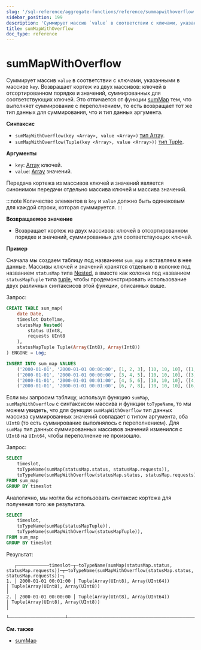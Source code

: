 ```yaml
---
slug: '/sql-reference/aggregate-functions/reference/summapwithoverflow'
sidebar_position: 199
description: 'Суммирует массив `value` в соответствии с ключами, указанными в массиве'
title: sumMapWithOverflow
doc_type: reference
---
```

# sumMapWithOverflow

Суммирует массив `value` в соответствии с ключами, указанными в массиве `key`. Возвращает кортеж из двух массивов: ключей в отсортированном порядке и значений, суммированных для соответствующих ключей. Это отличается от функции [sumMap](../reference/summap.md) тем, что выполняет суммирование с переполнением, то есть возвращает тот же тип данных для суммирования, что и тип данных аргумента.

**Синтаксис**

- `sumMapWithOverflow(key <Array>, value <Array>)` [тип Array](../../data-types/array.md).
- `sumMapWithOverflow(Tuple(key <Array>, value <Array>))` [тип Tuple](../../data-types/tuple.md).

**Аргументы** 

- `key`: [Array](../../data-types/array.md) ключей.
- `value`: [Array](../../data-types/array.md) значений.

Передача кортежа из массивов ключей и значений является синонимом передачи отдельно массива ключей и массива значений.

:::note 
Количество элементов в `key` и `value` должно быть одинаковым для каждой строки, которая суммируется.
:::

**Возвращаемое значение** 

- Возвращает кортеж из двух массивов: ключей в отсортированном порядке и значений, суммированных для соответствующих ключей.

**Пример**

Сначала мы создаем таблицу под названием `sum_map` и вставляем в нее данные. Массивы ключей и значений хранятся отдельно в колонке под названием `statusMap` типа [Nested](../../data-types/nested-data-structures/index.md), а вместе как колонка под названием `statusMapTuple` типа [tuple](../../data-types/tuple.md), чтобы продемонстрировать использование двух различных синтаксисов этой функции, описанных выше.

Запрос:

```sql
CREATE TABLE sum_map(
    date Date,
    timeslot DateTime,
    statusMap Nested(
        status UInt8,
        requests UInt8
    ),
    statusMapTuple Tuple(Array(Int8), Array(Int8))
) ENGINE = Log;
```
```sql
INSERT INTO sum_map VALUES
    ('2000-01-01', '2000-01-01 00:00:00', [1, 2, 3], [10, 10, 10], ([1, 2, 3], [10, 10, 10])),
    ('2000-01-01', '2000-01-01 00:00:00', [3, 4, 5], [10, 10, 10], ([3, 4, 5], [10, 10, 10])),
    ('2000-01-01', '2000-01-01 00:01:00', [4, 5, 6], [10, 10, 10], ([4, 5, 6], [10, 10, 10])),
    ('2000-01-01', '2000-01-01 00:01:00', [6, 7, 8], [10, 10, 10], ([6, 7, 8], [10, 10, 10]));
```

Если мы запросим таблицу, используя функцию `sumMap`, `sumMapWithOverflow` с синтаксисом массива и функции `toTypeName`, то мы можем увидеть, что для функции `sumMapWithOverflow` тип данных массива суммированных значений совпадает с типом аргумента, оба `UInt8` (то есть суммирование выполнялось с переполнением). Для `sumMap` тип данных суммированных массивов значений изменился с `UInt8` на `UInt64`, чтобы переполнение не произошло.

Запрос:

```sql
SELECT
    timeslot,
    toTypeName(sumMap(statusMap.status, statusMap.requests)),
    toTypeName(sumMapWithOverflow(statusMap.status, statusMap.requests)),
FROM sum_map
GROUP BY timeslot
```

Аналогично, мы могли бы использовать синтаксис кортежа для получения того же результата.

```sql
SELECT
    timeslot,
    toTypeName(sumMap(statusMapTuple)),
    toTypeName(sumMapWithOverflow(statusMapTuple)),
FROM sum_map
GROUP BY timeslot
```

Результат:

```text
   ┌────────────timeslot─┬─toTypeName(sumMap(statusMap.status, statusMap.requests))─┬─toTypeName(sumMapWithOverflow(statusMap.status, statusMap.requests))─┐
1. │ 2000-01-01 00:01:00 │ Tuple(Array(UInt8), Array(UInt64))                       │ Tuple(Array(UInt8), Array(UInt8))                                    │
2. │ 2000-01-01 00:00:00 │ Tuple(Array(UInt8), Array(UInt64))                       │ Tuple(Array(UInt8), Array(UInt8))                                    │
   └─────────────────────┴──────────────────────────────────────────────────────────┴──────────────────────────────────────────────────────────────────────┘
```

**См. также**
    
- [sumMap](../reference/summap.md)